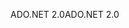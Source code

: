 <span data-ttu-id="0b8b0-101">ADO.NET 2.0</span><span class="sxs-lookup"><span data-stu-id="0b8b0-101">ADO.NET 2.0</span></span>